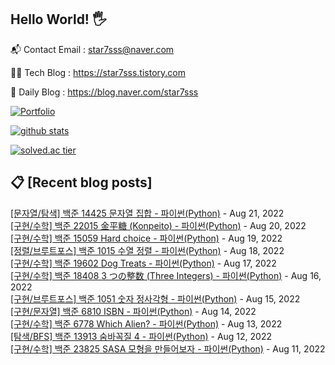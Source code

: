 ## Hello World! 🖐

📬 Contact Email : star7sss@naver.com

👨‍💻 Tech Blog : https://star7sss.tistory.com

🤪 Daily Blog : https://blog.naver.com/star7sss

[![Portfolio](https://img.shields.io/badge/Portfolio-%23000000.svg?style=for-the-badge&logo=firefox&logoColor=#FF7139)](https://fern-way-13f.notion.site/Jang-Thang-3b7b327981a2456c8ee5952eadb848b9)

[![github stats](https://github-readme-stats.vercel.app/api?username=jangThang&show_icons=true&hide_border=False)](https://star7sss.tistory.com)

[![solved.ac tier](http://mazassumnida.wtf/api/v2/generate_badge?boj=star7sss)](https://solved.ac/star7sss)

## 📋 [Recent blog posts]
[[문자열/탐색] 백준 14425 문자열 집합 - 파이썬(Python)](https://star7sss.tistory.com/546) - Aug 21, 2022<br>
[[구현/수학] 백준 22015 金平糖 (Konpeito) - 파이썬(Python)](https://star7sss.tistory.com/476) - Aug 20, 2022<br>
[[구현/수학] 백준 15059 Hard choice - 파이썬(Python)](https://star7sss.tistory.com/472) - Aug 19, 2022<br>
[[정렬/브루트포스] 백준 1015 수열 정렬 - 파이썬(Python)](https://star7sss.tistory.com/543) - Aug 18, 2022<br>
[[구현/수학] 백준 19602 Dog Treats - 파이썬(Python)](https://star7sss.tistory.com/471) - Aug 17, 2022<br>
[[구현/수학] 백준 18408 3 つの整数 (Three Integers) - 파이썬(Python)](https://star7sss.tistory.com/470) - Aug 16, 2022<br>
[[구현/브루트포스] 백준 1051 숫자 정사각형 - 파이썬(Python)](https://star7sss.tistory.com/542) - Aug 15, 2022<br>
[[구현/문자열] 백준 6810 ISBN - 파이썬(Python)](https://star7sss.tistory.com/469) - Aug 14, 2022<br>
[[구현/수학] 백준 6778 Which Alien? - 파이썬(Python)](https://star7sss.tistory.com/468) - Aug 13, 2022<br>
[[탐색/BFS] 백준 13913 숨바꼭질 4 - 파이썬(Python)](https://star7sss.tistory.com/541) - Aug 12, 2022<br>
[[구현/수학] 백준 23825 SASA 모형을 만들어보자 - 파이썬(Python)](https://star7sss.tistory.com/467) - Aug 11, 2022<br>
